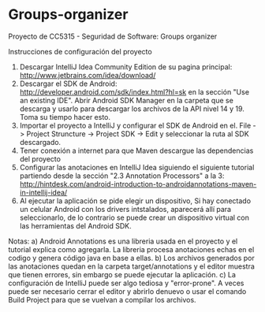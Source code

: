 Groups-organizer
================

Proyecto de CC5315 - Seguridad de Software: Groups organizer

Instrucciones de configuración del proyecto

1) Descargar IntelliJ Idea Community Edition de su pagina principal: http://www.jetbrains.com/idea/download/
2) Descargar el SDK de Android: http://developer.android.com/sdk/index.html?hl=sk en la sección "Use an existing IDE". Abrir Android SDK Manager en la carpeta que se descarga y usarlo para descargar los archivos de la API nivel 14 y 19. Toma su tiempo hacer esto.
3) Importar el proyecto a IntelliJ y configurar el SDK de Android en el. File -> Project Struncture -> Project SDK -> Edit y seleccionar la ruta al SDK descargado.
4) Tener conexión a internet para que Maven descargue las dependencias del proyecto
5) Configurar las anotaciones en IntelliJ Idea siguiendo el siguiente tutorial partiendo desde la sección "2.3 Annotation Processors" a la 3: http://hintdesk.com/android-introduction-to-androidannotations-maven-in-intellij-idea/
6) Al ejecutar la aplicación se pide elegir un dispositivo, Si hay conectado un celular Android con los drivers intstalados, aparecerá allí para seleccionarlo, de lo contrario se puede crear un dispositivo virtual con las herramientas del Android SDK.

Notas: 
a) Android Annotations es una libreria usada en el proyecto y el tutorial explica como agregarla. La libreria procesa anotaciones echas en el codigo y genera código java en base a ellas.
b) Los archivos generados por las anotaciones quedan en la carpeta target/annotations y el editor muestra que tienen errores, sin embargo se puede ejecutar la aplicación.
c) La configuración de IntelliJ puede ser algo tediosa y "error-prone". A veces puede ser necesario cerrar el editor y abrirlo denuevo o usar el comando Build Project para que se vuelvan a compilar los archivos.
